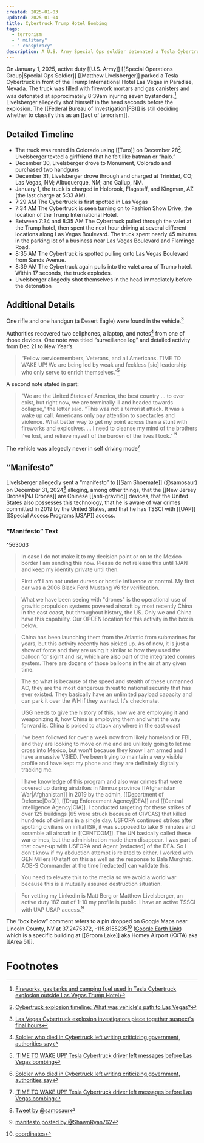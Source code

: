 ```yaml
---
created: 2025-01-03
updated: 2025-01-04
title: Cybertruck Trump Hotel Bombing
tags:
  - terrorism
  - " military"
  - " conspiracy"
description: A U.S. Army Special Ops soldier detonated a Tesla Cybertruck filled with explosives near the Trump International Hotel in Las Vegas, injuring seven. The suspect left a manifesto alleging government cover-ups and war crimes, claiming the act was a 'wake-up call.' The FBI is investigating it as a potential terrorist act.
---
```

On January 1, 2025, active duty [[U.S. Army]] [[Special Operations Group|Special Ops Soldier]] [[Matthew Livelsberger]] parked a Tesla Cybertruck in front of the Trump International Hotel Las Vegas in Paradise, Nevada. The truck was filled with firework mortars and gas canisters and was detonated at approximately 8:39am injuring seven bystanders.[^1] Livelsberger allegedly shot himself in the head seconds before the explosion. The [[Federal Bureau of Investigation|FBI]] is still deciding whether to classify this as an [[act of terrorism]].
## Detailed Timeline
- The truck was rented in Colorado using [[Turo]] on December 28[^2]. Livelsberger texted a girlfriend that he felt like batman or “halo.”
- December 30, Livelsberger drove to Monument, Colorado and purchased two handguns
- December 31, Livelsberger drove through and charged at Trinidad, CO; Las Vegas, NM; Albuquerque, NM; and Gallup, NM.
- January 1, the truck is charged in Holbrook, Flagstaff, and Kingman, AZ (the last charge at 5:33 AM).
- 7:29 AM The Cybertruck is first spotted in Las Vegas
- 7:34 AM The Cybertruck is seen turning on to Fashion Show Drive, the location of the Trump International Hotel.
- Between 7:34 and 8:35 AM The Cybertruck pulled through the valet at the Trump hotel, then spent the next hour driving at several different locations along Las Vegas Boulevard. The truck spent nearly 45 minutes in the parking lot of a business near Las Vegas Boulevard and Flamingo Road.
- 8:35 AM The Cybertruck is spotted pulling onto Las Vegas Boulevard from Sands Avenue.
- 8:39 AM The Cybertruck again pulls into the valet area of Trump hotel. Within 17 seconds, the truck explodes. 
- Livelsberger allegedly shot themselves in the head immediately before the detonation
## Additional Details
One rifle and one handgun (a Desert Eagle) were found in the vehicle.[^6]

Authorities recovered two cellphones, a laptop, and notes[^3] from one of those devices. One note was titled “surveillance log” and detailed activity from Dec 21 to New Year’s.
> “Fellow servicemembers, Veterans, and all Americans. TIME TO WAKE UP! We are being led by weak and feckless [sic] leadership who only serve to enrich themselves.”[^7]

A second note stated in part:

> "We are the United States of America, the best country ... to ever exist, but right now, we are terminally ill and headed towards collapse," the letter said. "This was not a terrorist attack. It was a wake up call. Americans only pay attention to spectacles and violence. What better way to get my point across than a stunt with fireworks and explosives. ... I need to cleanse my mind of the brothers I’ve lost, and relieve myself of the burden of the lives I took." [^3]

The vehicle was allegedly never in self driving mode[^7]
## “Manifesto”
Livelsberger allegedly sent a “manifesto” to [[Sam Shoemate]] (@samosaur) on December 31, 2024[^4] alleging, among other things, that the [[New Jersey Drones|NJ Drones]] are Chinese [[anti-gravitic]] devices, that the United States also possesses this technology, that he is aware of war crimes committed in 2019 by the United States, and that he has TSSCI with [[UAP]] [[Special Access Programs|USAP]] access.
### “Manifesto” Text

^5630d3

> In case I do not make it to my decision point or on to the Mexico border I am sending this now. Please do not release this until 1JAN and keep my identity private until then.

> First off I am not under duress or hostile influence or control. My first car was a 2006 Black Ford Mustang V6 for verification.

> What we have been seeing with "drones" is the operational use of gravitic propulsion systems powered aircraft by most recently China in the east coast, but throughout history, the US. Only we and China have this capability. Our OPCEN location for this activity in the box is below.

> China has been launching them from the Atlantic from submarines for years, but this activity recently has picked up. As of now, it is just a show of force and they are using it similar to how they used the balloon for sigint and isr, which are also part of the integrated comms system. There are dozens of those balloons in the air at any given time.

> The so what is because of the speed and stealth of these unmanned AC, they are the most dangerous threat to national security that has ever existed. They basically have an unlimited payload capacity and can park it over the WH if they wanted. It's checkmate.

> USG needs to give the history of this, how we are employing it and weaponizing it, how China is employing them and what the way forward is. China is poised to attack anywhere in the east coast

> I've been followed for over a week now from likely homeland or FBI, and they are looking to move on me and are unlikely going to let me cross into Mexico, but won't because they know I am armed and I have a massive VBIED. I've been trying to maintain a very visible profile and have kept my phone and they are definitely digitally tracking me.

> I have knowledge of this program and also war crimes that were covered up during airstrikes in Nimruz province [[Afghanistan War|Afghanistan]] in 2019 by the admin, [[Department of Defense|DoD]], [[Drug Enforcement Agency|DEA]] and [[Central Intelligence Agency|CIA]]. I conducted targeting for these strikes of over 125 buildings (65 were struck because of CIVCAS) that killed hundreds of civilians in a single day. USFORA continued strikes after spotting civilians on initial ISR, it was supposed to take 6 minutes and scramble all aircraft in [[CENTCOM]]. The UN basically called these war crimes, but the administration made them disappear. I was part of that cover-up with USFORA and Agent [redacted] of the DEA. So I don't know if my abduction attempt is related to either. I worked with GEN Millers IO staff on this as well as the response to Bala Murghab. AOB-S Commander at the time [redacted] can validate this.

> You need to elevate this to the media so we avoid a world war because this is a mutually assured destruction situation.

> For vetting my LinkedIn is Matt Berg or Matthew Livelsberger, an active duty 18Z out of 1-10 my profile is public. I have an active TSSCI with UAP USAP access.[^5]

The “box below” comment refers to a pin dropped on Google Maps near Lincoln County, NV at 37.2475372, -115.8155235[^8] ([Google Earth Link](https://earth.google.com/web/search/37%2e2475372,+-115%2e8155235/@37.2475372,-115.81552349,1354.56239459a,656.55298892d,35y,0h,0t,0r/data=CmAaMhIsGY5FiUyvn0JAIaVneokx9FzAKhgzNy4yNDc1MzcyLCAtMTE1LjgxNTUyMzUYAiABIiYKJAkJ_i20GaZCQBFG45X9UppCQBkeJs7mBOxcwCFBBNxVhPpcwEICCAE6AwoBMEICCABKDQj___________8BEAA)) which is a specific building at [[Groom Lake]] aka Homey Airport (KXTA) aka [[Area 51]].
# Footnotes
[^1]: [Fireworks, gas tanks and camping fuel used in Tesla Cybertruck explosion outside Las Vegas Trump Hotel](https://archive.is/nxAPd)
[^2]: [Cybertruck explosion timeline: What was vehicle's path to Las Vegas?](https://archive.is/yMUC0)
[^3]: [Soldier who died in Cybertruck left writing criticizing government, authorities say](https://archive.is/oahMf)
[^4]: [Tweet by @samosaur](https://archive.is/BLh0q)
[^5]: [manifesto posted by @ShawnRyan762](https://archive.is/e2UZA)
[^6]: [Las Vegas Cybertruck explosion investigators piece together suspect's final hours](https://archive.is/GxiYr)
[^7]: [ ‘TIME TO WAKE UP!’ Tesla Cybertruck driver left messages before Las Vegas bombing](https://archive.is/VC7Pp)
[^8]: [coordinates](https://archive.is/6iV4v)